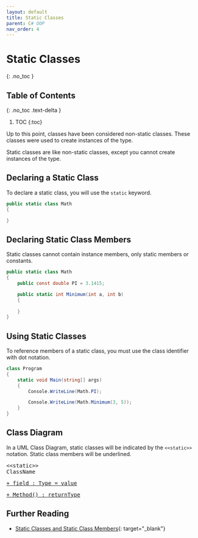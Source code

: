 ```yaml
---
layout: default
title: Static Classes
parent: C# OOP
nav_order: 4
---
```


# Static Classes
{: .no_toc }

## Table of Contents
{: .no_toc .text-delta }

1. TOC
{:toc}

Up to this point, classes have been considered non-static classes. These classes were used to create instances of the type.

Static classes are like non-static classes, except you cannot create instances of the type.

## Declaring a Static Class

To declare a static class, you will use the `static` keyword.

```csharp
public static class Math
{

}
```

## Declaring Static Class Members

Static classes cannot contain instance members, only static members or constants.

```csharp
public static class Math
{
    public const double PI = 3.1415;

    public static int Minimum(int a, int b)
    {
        
    }
}
```

## Using Static Classes

To reference members of a static class, you must use the class identifier with dot notation.

```csharp
class Program
{
    static void Main(string[] args)
    {
        Console.WriteLine(Math.PI);

        Console.WriteLine(Math.Minimum(3, 5));
    }
}
```

## Class Diagram

In a UML Class Diagram, static classes will be indicated by the `<<static>>` notation. Static class members will be underlined.

<div class="uml">
<pre class="class-name">
&lt;&lt;static&gt;&gt;
ClassName
</pre>
<pre>
<u>+ field : Type = value</u>
</pre>
<pre>
<u>+ Method() : returnType</u>
</pre>
</div>

## Further Reading

- [Static Classes and Static Class Members](https://docs.microsoft.com/en-us/dotnet/csharp/programming-guide/classes-and-structs/static-classes-and-static-class-members){: target="_blank"}